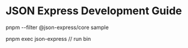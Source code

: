 # JSON Express Development Guide

pnpm --filter @json-express/core sample

pnpm exec json-express // run bin


